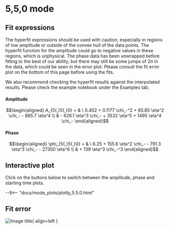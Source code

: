 
# 5,5,0 mode

## Fit expressions

The hyperfit expressions should be used with caution, especially in regions of low amplitude or outside of the convex hull of the data points.
The hyperfit function for the amplitude could go to negative values in these regions, which is unphysical.
The phase data has been unwrapped before fitting to the best of our ability, but there may still be some jumps of $2\pi$ in the data, which could be seen in the error plot.
Please consult the fit error plot on the bottom of this page before using the fits.

We also recommend checking the hyperfit results against the interpolated results. 
Please check the example notebook under the Examples tab.

#### Amplitude
$$\begin{aligned}
A_{5{,}5{,}0} = & \ 0.402 + 0.1177 \chi_-^2 + 65.85 \eta^2 \chi_- - 885.7 \eta^4 \\ 
 & - 626.1 \eta^3 \chi_- + 3532 \eta^5 + 1495 \eta^4 \chi_-
\end{aligned}$$

#### Phase
$$\begin{aligned}
\phi_{5{,}5{,}0} = & \ 6.25 + 155.6 \eta^2 \chi_- - 791.3 \eta^3 \chi_- - 27350 \eta^6 \\ 
 & + 139 \eta^3 \chi_-^3
\end{aligned}$$


## Interactive plot

Click on the buttons below to switch between the amplitude, phase and starting time plots.

--8<-- "docs/mode_plots/plotly_5.5.0.html"


## Fit error

![Image title](../mode_plots/fit_err_5.5.0.png){ align=left }
    